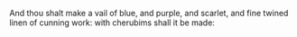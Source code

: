 And thou shalt make a vail of blue, and purple, and scarlet, and fine twined linen of cunning work: with cherubims shall it be made:
